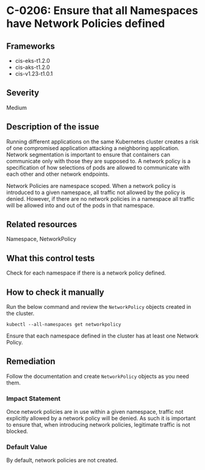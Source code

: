 # C-0206: Ensure that all Namespaces have Network Policies defined

## Frameworks
* cis-eks-t1.2.0
* cis-aks-t1.2.0
* cis-v1.23-t1.0.1
 
## Severity
Medium

## Description of the issue
Running different applications on the same Kubernetes cluster creates a risk of one compromised application attacking a neighboring application. Network segmentation is important to ensure that containers can communicate only with those they are supposed to. A network policy is a specification of how selections of pods are allowed to communicate with each other and other network endpoints.

 Network Policies are namespace scoped. When a network policy is introduced to a given namespace, all traffic not allowed by the policy is denied. However, if there are no network policies in a namespace all traffic will be allowed into and out of the pods in that namespace.
 
## Related resources
Namespace, NetworkPolicy
 
## What this control tests 
Check for each namespace if there is a network policy defined.
 
## How to check it manually 
Run the below command and review the `NetworkPolicy` objects created in the cluster.

 
```
kubectl --all-namespaces get networkpolicy

```
 Ensure that each namespace defined in the cluster has at least one Network Policy.
 
## Remediation
Follow the documentation and create `NetworkPolicy` objects as you need them.
 
### Impact Statement
Once network policies are in use within a given namespace, traffic not explicitly allowed by a network policy will be denied. As such it is important to ensure that, when introducing network policies, legitimate traffic is not blocked.
 
### Default Value
By default, network policies are not created.
 
